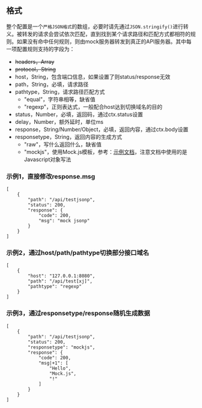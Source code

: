 ## 格式

整个配置是一个`严格JSON格式`的数组，必要时请先通过`JSON.stringify()`进行转义。被转发的请求会尝试依次匹配，直到找到某个请求路径和匹配方式都相符的规则。如果没有命中任何规则，则由mock服务器转发到真正的API服务器。其中每一项配置规则支持的字段为：
- ~~headers，Array~~
- ~~protocol，String~~
- host，String，包含端口信息，如果设置了则status/response无效
- path，String，必填，请求路径
- pathtype，String，请求路径匹配方式
    - "equal"，字符串相等，缺省值
    - "regexp"，正则表达式，一般配合host达到切换域名的目的
- status，Number，必填，返回码，通过ctx.status设置
- delay，Number，额外延时，单位ms
- response，String/Number/Object，必填，返回内容，通过ctx.body设置
- responsetype，String，返回内容的生成方式
    - "raw"，写什么返回什么，缺省值
    - "mockjs"，使用Mock.js模板，参考：[示例文档](http://mockjs.com/examples.html)，注意文档中使用的是Javascript对象写法

### 示例1，直接修改response.msg

```
[
    {
        "path": "/api/testjsonp",
        "status": 200,
        "response": {
            "code": 200,
            "msg": "mock jsonp"
        }
    }
]
```

### 示例2，通过host/path/pathtype切换部分接口域名

```
[
    {
        "host": "127.0.0.1:8080",
        "path": "/api/test[xj]",
        "pathtype": "regexp"
    }
]
```
### 示例3，通过responsetype/response随机生成数据

```
[
    {
        "path": "/api/testjsonp",
        "status": 200,
        "responsetype": "mockjs",
        "response": {
            "code": 200,
            "msg|+1": [
                "Hello",
                "Mock.js",
                "!"
            ]
        }
    }
]
```
